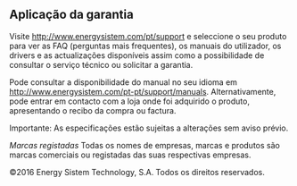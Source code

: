 ## Aplicação da garantia

Visite http://www.energysistem.com/pt/support e seleccione o seu produto para ver as FAQ (perguntas mais frequentes), os manuais do utilizador, os drivers e as actualizações disponíveis assim como a possibilidade de consultar o serviço técnico ou solicitar a garantia. 

Pode consultar a disponibilidade do manual no seu idioma em http://www.energysistem.com/pt-pt/support/manuals. Alternativamente, pode entrar em contacto com a loja onde foi adquirido o produto, apresentando o recibo da compra ou factura.

Importante: As especificações estão sujeitas a alterações sem aviso prévio.

*Marcas registadas* Todas os nomes de empresas, marcas e produtos são marcas comerciais ou registadas das suas respectivas empresas.

©2016 Energy Sistem Technology, S.A. Todos os direitos reservados.


